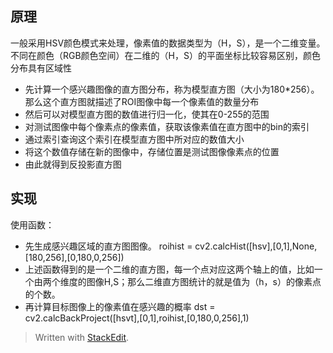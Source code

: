 ## 原理
一般采用HSV颜色模式来处理，像素值的数据类型为（H，S），是一个二维变量。不同在颜色（RGB颜色空间）在二维的（H，S）的平面坐标比较容易区别，颜色分布具有区域性

- 先计算一个感兴趣图像的直方图分布，称为模型直方图（大小为180*256）。那么这个直方图就描述了ROI图像中每一个像素值的数量分布
- 然后可以对模型直方图的数值进行归一化，使其在0-255的范围
- 对测试图像中每个像素点的像素值，获取该像素值在直方图中的bin的索引
- 通过索引查询这个索引在模型直方图中所对应的数值大小
- 将这个数值存储在新的图像中，存储位置是测试图像像素点的位置
- 由此就得到反投影直方图

## 实现
使用函数：
- 先生成感兴趣区域的直方图图像。
roihist = cv2.calcHist([hsv],[0,1],None,[180,256],[0,180,0,256])
- 上述函数得到的是一个二维的直方图，每一个点对应这两个轴上的值，比如一个由两个维度的图像H,S；那么二维直方图统计的就是值为（h，s）的像素点的个数。
- 再计算目标图像上的像素值在感兴趣的概率
dst = cv2.calcBackProject([hsvt],[0,1],roihist,[0,180,0,256],1)
> Written with [StackEdit](https://stackedit.io/).
<!--stackedit_data:
eyJoaXN0b3J5IjpbMjgyMzg3MDk1LDczNDY3OTM2OSw2NDMxOD
IxMTMsODQ5MzQ4MjUyLDE3Njk1NDUwMjAsMTI1OTExNDU4NF19

-->